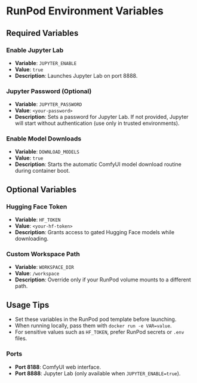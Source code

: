 # RunPod Environment Variables

## Required Variables

### Enable Jupyter Lab
- **Variable**: `JUPYTER_ENABLE`
- **Value**: `true`
- **Description**: Launches Jupyter Lab on port 8888.

### Jupyter Password (Optional)
- **Variable**: `JUPYTER_PASSWORD`
- **Value**: `<your-password>`
- **Description**: Sets a password for Jupyter Lab. If not provided, Jupyter will start without authentication (use only in trusted environments).

### Enable Model Downloads
- **Variable**: `DOWNLOAD_MODELS`
- **Value**: `true`
- **Description**: Starts the automatic ComfyUI model download routine during container boot.

## Optional Variables

### Hugging Face Token
- **Variable**: `HF_TOKEN`
- **Value**: `<your-hf-token>`
- **Description**: Grants access to gated Hugging Face models while downloading.

### Custom Workspace Path
- **Variable**: `WORKSPACE_DIR`
- **Value**: `/workspace`
- **Description**: Override only if your RunPod volume mounts to a different path.

## Usage Tips
- Set these variables in the RunPod pod template before launching.
- When running locally, pass them with `docker run -e VAR=value`.
- For sensitive values such as `HF_TOKEN`, prefer RunPod secrets or `.env` files.
### Ports
- **Port 8188**: ComfyUI web interface.
- **Port 8888**: Jupyter Lab (only available when `JUPYTER_ENABLE=true`).
